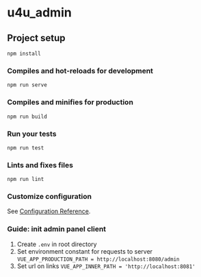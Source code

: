# u4u_admin

## Project setup

```
npm install
```

### Compiles and hot-reloads for development

```
npm run serve
```

### Compiles and minifies for production

```
npm run build
```

### Run your tests

```
npm run test
```

### Lints and fixes files

```
npm run lint
```

### Customize configuration

See [Configuration Reference](https://cli.vuejs.org/config/).

### Guide: init admin panel client

1. Create `.env` in root directory
1. Set environment constant for requests to server `VUE_APP_PRODUCTION_PATH = http://localhost:8080/admin`
1. Set url on links `VUE_APP_INNER_PATH = 'http://localhost:8081'` 
